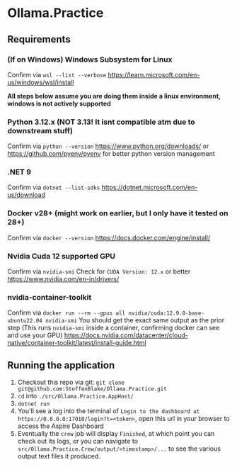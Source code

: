 # Ollama.Practice

## Requirements

### (If on Windows) Windows Subsystem for Linux
Confirm via `wsl --list --verbose`
https://learn.microsoft.com/en-us/windows/wsl/install

**All steps below assume you are doing them inside a linux environment, windows is not actively supported**

### Python 3.12.x (NOT 3.13! It isnt compatible atm due to downstream stuff) 
Confirm via `python --version`
https://www.python.org/downloads/
or
https://github.com/pyenv/pyenv for better python version management

### .NET 9
Confirm via `dotnet --list-sdks`
https://dotnet.microsoft.com/en-us/download

### Docker v28+ (might work on earlier, but I only have it tested on 28+)
Confirm via `docker --version`
https://docs.docker.com/engine/install/

### Nvidia Cuda 12 supported GPU
Confirm via `nvidia-smi`
Check for `CUDA Version: 12.x` or better
https://www.nvidia.com/en-in/drivers/

### nvidia-container-toolkit
Confirm via `docker run --rm --gpus all nvidia/cuda:12.9.0-base-ubuntu22.04 nvidia-smi`
You should get the exact same output as the prior step (This runs `nvidia-smi` inside a container, confirming docker can see and use your GPU)
https://docs.nvidia.com/datacenter/cloud-native/container-toolkit/latest/install-guide.html

## Running the application
1. Checkout this repo via git: `git clone git@github.com:SteffenBlake/Ollama.Practice.git`
2. `cd` into `./src/Ollama.Practice.AppHost/`
3. `dotnet run`
4. You'll see a log into the terminal of `Login to the dashboard at https://0.0.0.0:17010/login?t=<token>`, open this url in your browser to access the Aspire Dashboard
5. Eventually the `crew` job will display `Finished`, at which point you can check out its logs, or you can navigate to `src/Ollama.Practice.Crew/output/<timestamp>/...` to see the various output text files it produced.


